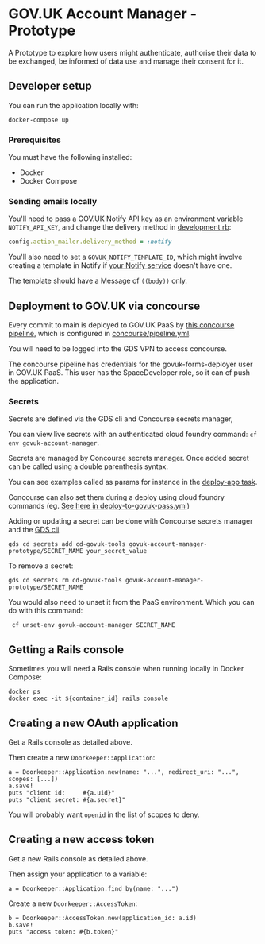 # GOV.UK Account Manager - Prototype

A Prototype to explore how users might authenticate, authorise their data to be exchanged, be informed of data use and manage their consent for it.

## Developer setup

You can run the application locally with:

```
docker-compose up
```

### Prerequisites
You must have the following installed:
- Docker
- Docker Compose

### Sending emails locally

You'll need to pass a GOV.UK Notify API key as an environment variable
`NOTIFY_API_KEY`, and change the delivery method in [development.rb][]:

```ruby
config.action_mailer.delivery_method = :notify
```

You'll also need to set a `GOVUK_NOTIFY_TEMPLATE_ID`, which might involve
creating a template in Notify if [your Notify service][] doesn't have one.

The template should have a Message of `((body))` only.

[development.rb]: config/environments/development.rb
[your Notify service]: https://www.notifications.service.gov.uk/accounts

## Deployment to GOV.UK via concourse

Every commit to main is deployed to GOV.UK PaaS by [this concourse pipeline](https://cd.gds-reliability.engineering/teams/govuk-tools/pipelines/govuk-account-manager-prototype), which is configured in [concourse/pipeline.yml](/concourse/pipeline.yml).

You will need to be logged into the GDS VPN to access concourse.

The concourse pipeline has credentials for the govuk-forms-deployer user in GOV.UK PaaS. This user has the SpaceDeveloper role, so it can cf push the application.

### Secrets

Secrets are defined via the GDS cli and Concourse secrets manager,

You can view live secrets with an authenticated cloud foundry command:
`cf env govuk-account-manager`.

Secrets are managed by Concourse secrets manager.
Once added secret can be called using a double parenthesis syntax.

You can see examples called as params for instance in the [deploy-app task](https://github.com/alphagov/govuk-account-manager-prototype/blob/main/concourse/pipeline.yaml#L25).

Concourse can also set them during a deploy using cloud foundry commands (eg. [See here in deploy-to-govuk-pass.yml](https://github.com/alphagov/govuk-account-manager-prototype/blob/main/concourse/tasks/deploy-to-govuk-paas.yml#L48:L58))

Adding or updating a secret can be done with Concourse secrets manager and the [GDS cli](https://docs.publishing.service.gov.uk/manual/get-started.html#3-install-gds-tooling)

```
gds cd secrets add cd-govuk-tools govuk-account-manager-prototype/SECRET_NAME your_secret_value
```

To remove a secret:

```
gds cd secrets rm cd-govuk-tools govuk-account-manager-prototype/SECRET_NAME
```

You would also need to unset it from the PaaS environment. Which you can do with this command:

```
 cf unset-env govuk-account-manager SECRET_NAME
```

## Getting a Rails console

Sometimes you will need a Rails console when running locally in Docker Compose:

```
docker ps
docker exec -it ${container_id} rails console
```

## Creating a new OAuth application

Get a Rails console as detailed above.

Then create a new `Doorkeeper::Application`:

```
a = Doorkeeper::Application.new(name: "...", redirect_uri: "...", scopes: [...])
a.save!
puts "client id:     #{a.uid}"
puts "client secret: #{a.secret}"
```

You will probably want `openid` in the list of scopes to deny.

## Creating a new access token

Get a new Rails console as detailed above.

Then assign your application to a variable:

```
a = Doorkeeper::Application.find_by(name: "...")
```

Create a new `Doorkeeper::AccessToken`:

```
b = Doorkeeper::AccessToken.new(application_id: a.id)
b.save!
puts "access token: #{b.token}"
```
